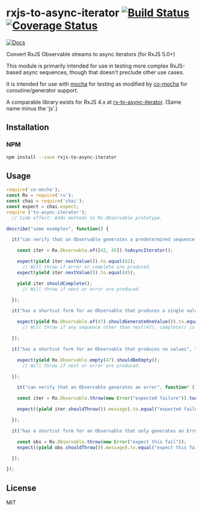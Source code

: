# rxjs-to-async-iterator [![Build Status](https://travis-ci.org/tangledfruit/rxjs-to-async-iterator.svg?branch=master)](https://travis-ci.org/tangledfruit/rxjs-to-async-iterator) [![Coverage Status](https://coveralls.io/repos/github/tangledfruit/rxjs-to-async-iterator/badge.svg?branch=master)](https://coveralls.io/github/tangledfruit/rxjs-to-async-iterator?branch=master)
 [![Docs](https://inch-ci.org/github/tangledfruit/rxjs-to-async-iterator.svg?branch=master)](https://inch-ci.org/github/tangledfruit/rxjs-to-async-iterator)

Convert RxJS Observable streams to async iterators (for RxJS 5.0+)

This module is primarily intended for use in testing more complex RxJS-based async sequences, though that doesn't preclude other use cases.

It is intended for use with [mocha](https://www.npmjs.com/package/mocha) for testing as modified by [co-mocha](https://www.npmjs.com/package/co-mocha) for coroutine/generator support.

A comparable library exists for RxJS 4.x at [rx-to-async-iterator](https://github.com/tangledfruit/rx-to-async-iterator). (Same name minus the 'js'.)


## Installation

### NPM

```sh
npm install --save rxjs-to-async-iterator
```

## Usage

```js
require('co-mocha');
const Rx = require('rx');
const chai = require('chai');
const expect = chai.expect;
require ('to-async-iterator');
  // Side effect: Adds methods to Rx.Observable prototype.

describe("some examples", function() {

  it("can verify that an Observable generates a predetermined sequence of values", function* () {

    const iter = Rx.Observable.of([42, 45]).toAsyncIterator();

    expect(yield iter.nextValue()).to.equal(42);
      // Will throw if error or complete are produced.
    expect(yield iter.nextValue()).to.equal(45);

    yield iter.shouldComplete();
      // Will throw if next or error are produced.

  });

  it("has a shortcut form for an Observable that produces a single value", function* () {

    expect(yield Rx.Observable.of(47).shouldGenerateOneValue()).to.equal(47);
      // Will throw if any sequence other than next(47), complete() is produced.

  });

  it("has a shortcut form for an Observable that produces no values", function* () {

    expect(yield Rx.Observable.empty(47).shouldBeEmpty();
      // Will throw if next or error are produced.

  });

    it("can verify that an Observable generates an error", function* () {

    const iter = Rx.Observable.throw(new Error("expected failure")).toAsyncIterator();

    expect((yield iter.shouldThrow()).message).to.equal("expected failure");

  });

  it("has a shortcut form for an Observable that only generates an Error", function* () {

    const obs = Rx.Observable.throw(new Error("expect this fail"));
    expect((yield obs.shouldThrow()).message).to.equal("expect this fail");

  });

});
```


## License

MIT
